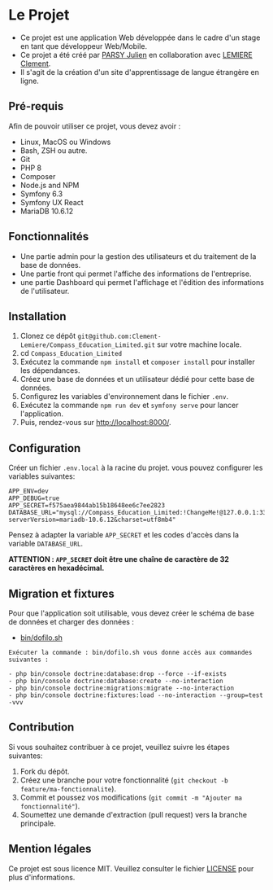 # Le Projet

- Ce projet est une application Web développée dans le cadre d'un stage en tant que développeur Web/Mobile.
- Ce projet a été créé par [PARSY Julien](https://github.com/julienParsy) en collaboration avec [LEMIERE Clement](https://github.com/Clement-Lemiere).
- Il s'agit de la création d'un site d'apprentissage de langue étrangère en ligne.

## Pré-requis

Afin de pouvoir utiliser ce projet, vous devez avoir :

- Linux, MacOS ou Windows
- Bash, ZSH ou autre.
- Git
- PHP 8
- Composer
- Node.js and NPM
- Symfony 6.3
- Symfony UX React
- MariaDB 10.6.12

## Fonctionnalités

- Une partie admin pour la gestion des utilisateurs et du traitement de la base de données.
- Une partie front qui permet l'affiche des informations de l'entreprise.
- une partie Dashboard qui permet l'affichage et l'édition des informations de l'utilisateur.

## Installation

1. Clonez ce dépôt `git@github.com:Clement-Lemiere/Compass_Education_Limited.git` sur votre machine locale.
2. cd `Compass_Education_Limited`
3. Exécutez la commande `npm install` et `composer install` pour installer les dépendances.
4. Créez une base de données et un utilisateur dédié pour cette base de données.
5. Configurez les variables d'environnement dans le fichier `.env`.
6. Exécutez la commande `npm run dev` et `symfony serve` pour lancer l'application.
7. Puis, rendez-vous sur [http://localhost:8000/](http://localhost:8000/).

## Configuration

Créer un fichier `.env.local` à la racine du projet.
vous pouvez configurer les variables suivantes:

```text
APP_ENV=dev
APP_DEBUG=true
APP_SECRET=f575aea9844ab15b18648ee6c7ee2823
DATABASE_URL="mysql://Compass_Education_Limited:!ChangeMe!@127.0.0.1:3306/Compass_Education_Limited?serverVersion=mariadb-10.6.12&charset=utf8mb4"
```

Pensez à adapter la variable `APP_SECRET` et les codes d'accès dans la variable `DATABASE_URL`.

**ATTENTION : `APP_SECRET` doit être une chaîne de caractère de 32 caractères en hexadécimal.**

## Migration et fixtures

Pour que l'application soit utilisable, vous devez créer le schéma de base de données et charger des données :

- [bin/dofilo.sh](bin/dofilo.sh)

```text
Exécuter la commande : bin/dofilo.sh vous donne accès aux commandes suivantes :

- php bin/console doctrine:database:drop --force --if-exists
- php bin/console doctrine:database:create --no-interaction
- php bin/console doctrine:migrations:migrate --no-interaction
- php bin/console doctrine:fixtures:load --no-interaction --group=test -vvv

```

## Contribution

Si vous souhaitez contribuer à ce projet, veuillez suivre les étapes suivantes:

1. Fork du dépôt.
2. Créez une branche pour votre fonctionnalité (`git checkout -b feature/ma-fonctionnalite`).
3. Commit et poussez vos modifications (`git commit -m "Ajouter ma fonctionnalité"`).
4. Soumettez une demande d'extraction (pull request) vers la branche principale.

## Mention légales

Ce projet est sous licence MIT. Veuillez consulter le fichier [LICENSE](./LICENSE) pour plus d'informations.
